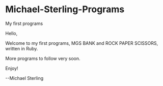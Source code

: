 # Michael-Sterling-Programs
My first programs



Hello,

Welcome to my first programs, MGS BANK and ROCK PAPER SCISSORS, written in Ruby.

More programs to follow very soon.

Enjoy!

--Michael Sterling
